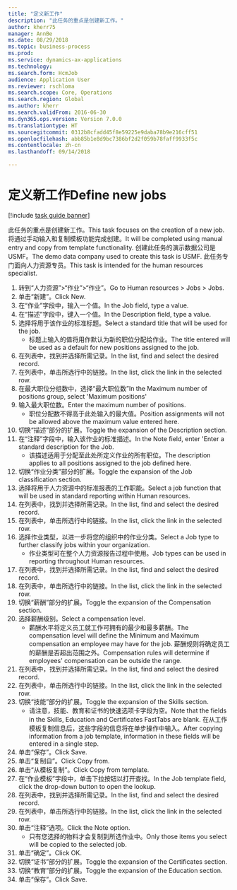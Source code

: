 ```yaml
--- 
title: "定义新工作"
description: "此任务的重点是创建新工作。"
author: kherr75
manager: AnnBe
ms.date: 08/29/2018
ms.topic: business-process
ms.prod: 
ms.service: dynamics-ax-applications
ms.technology: 
ms.search.form: HcmJob
audience: Application User
ms.reviewer: rschloma
ms.search.scope: Core, Operations
ms.search.region: Global
ms.author: kherr
ms.search.validFrom: 2016-06-30
ms.dyn365.ops.version: Version 7.0.0
ms.translationtype: HT
ms.sourcegitcommit: 0312b8cfadd45f8e59225e9daba78b9e216cff51
ms.openlocfilehash: abb85b1e8d9bc7386bf2d2f059b78faff9933f5c
ms.contentlocale: zh-cn
ms.lasthandoff: 09/14/2018

---
```

# <a name="define-new-jobs"></a><span data-ttu-id="20b20-103">定义新工作</span><span class="sxs-lookup"><span data-stu-id="20b20-103">Define new jobs</span></span>

[!include [task guide banner](../../includes/task-guide-banner.md)]

<span data-ttu-id="20b20-104">此任务的重点是创建新工作。</span><span class="sxs-lookup"><span data-stu-id="20b20-104">This task focuses on the creation of a new job.</span></span> <span data-ttu-id="20b20-105">将通过手动输入和复制模板功能完成创建。</span><span class="sxs-lookup"><span data-stu-id="20b20-105">It will be completed using manual entry and copy from template functionality.</span></span> <span data-ttu-id="20b20-106">创建此任务的演示数据公司是 USMF。</span><span class="sxs-lookup"><span data-stu-id="20b20-106">The demo data company used to create this task is USMF.</span></span> <span data-ttu-id="20b20-107">此任务专门面向人力资源专员。</span><span class="sxs-lookup"><span data-stu-id="20b20-107">This task is intended for the human resources specialist.</span></span>

1. <span data-ttu-id="20b20-108">转到“人力资源”>“作业”>“作业”。</span><span class="sxs-lookup"><span data-stu-id="20b20-108">Go to Human resources > Jobs > Jobs.</span></span>
2. <span data-ttu-id="20b20-109">单击“新建”。</span><span class="sxs-lookup"><span data-stu-id="20b20-109">Click New.</span></span>
3. <span data-ttu-id="20b20-110">在“作业”字段中，输入一个值。</span><span class="sxs-lookup"><span data-stu-id="20b20-110">In the Job field, type a value.</span></span>
4. <span data-ttu-id="20b20-111">在“描述”字段中，键入一个值。</span><span class="sxs-lookup"><span data-stu-id="20b20-111">In the Description field, type a value.</span></span>
5. <span data-ttu-id="20b20-112">选择将用于该作业的标准标题。</span><span class="sxs-lookup"><span data-stu-id="20b20-112">Select a standard title that will be used for the job.</span></span> 
    * <span data-ttu-id="20b20-113">标题上输入的值将用作默认为新的职位分配给作业。</span><span class="sxs-lookup"><span data-stu-id="20b20-113">The title entered will be used as a default for new positions assigned to the job.</span></span>  
6. <span data-ttu-id="20b20-114">在列表中，找到并选择所需记录。</span><span class="sxs-lookup"><span data-stu-id="20b20-114">In the list, find and select the desired record.</span></span>
7. <span data-ttu-id="20b20-115">在列表中，单击所选行中的链接。</span><span class="sxs-lookup"><span data-stu-id="20b20-115">In the list, click the link in the selected row.</span></span>
8. <span data-ttu-id="20b20-116">在最大职位分组数中，选择“最大职位数”</span><span class="sxs-lookup"><span data-stu-id="20b20-116">In the Maximum number of positions group, select 'Maximum positions'</span></span>
9. <span data-ttu-id="20b20-117">输入最大职位数。</span><span class="sxs-lookup"><span data-stu-id="20b20-117">Enter the maximum number of positions.</span></span> 
    * <span data-ttu-id="20b20-118">职位分配数不得高于此处输入的最大值。</span><span class="sxs-lookup"><span data-stu-id="20b20-118">Position assignments will not be allowed above the maximum value entered here.</span></span>  
10. <span data-ttu-id="20b20-119">切换“描述”部分的扩展。</span><span class="sxs-lookup"><span data-stu-id="20b20-119">Toggle the expansion of the Description section.</span></span>
11. <span data-ttu-id="20b20-120">在“注释”字段中，输入该作业的标准描述。</span><span class="sxs-lookup"><span data-stu-id="20b20-120">In the Note field, enter 'Enter a standard description for the Job.</span></span>
    * <span data-ttu-id="20b20-121">该描述适用于分配至此处所定义作业的所有职位。</span><span class="sxs-lookup"><span data-stu-id="20b20-121">The description applies to all positions assigned to the job defined here.</span></span>  
12. <span data-ttu-id="20b20-122">切换“作业分类”部分的扩展。</span><span class="sxs-lookup"><span data-stu-id="20b20-122">Toggle the expansion of the Job classification section.</span></span>
13. <span data-ttu-id="20b20-123">选择将用于人力资源中的标准报表的工作职能。</span><span class="sxs-lookup"><span data-stu-id="20b20-123">Select a job function that will be used in standard reporting within Human resources.</span></span>
14. <span data-ttu-id="20b20-124">在列表中，找到并选择所需记录。</span><span class="sxs-lookup"><span data-stu-id="20b20-124">In the list, find and select the desired record.</span></span>
15. <span data-ttu-id="20b20-125">在列表中，单击所选行中的链接。</span><span class="sxs-lookup"><span data-stu-id="20b20-125">In the list, click the link in the selected row.</span></span>
16. <span data-ttu-id="20b20-126">选择作业类型，以进一步将您的组织中的作业分类。</span><span class="sxs-lookup"><span data-stu-id="20b20-126">Select a Job type to further classify jobs within your organization.</span></span> 
    * <span data-ttu-id="20b20-127">作业类型可在整个人力资源报告过程中使用。</span><span class="sxs-lookup"><span data-stu-id="20b20-127">Job types can be used in reporting throughout Human resources.</span></span>  
17. <span data-ttu-id="20b20-128">在列表中，找到并选择所需记录。</span><span class="sxs-lookup"><span data-stu-id="20b20-128">In the list, find and select the desired record.</span></span>
18. <span data-ttu-id="20b20-129">在列表中，单击所选行中的链接。</span><span class="sxs-lookup"><span data-stu-id="20b20-129">In the list, click the link in the selected row.</span></span>
19. <span data-ttu-id="20b20-130">切换“薪酬”部分的扩展。</span><span class="sxs-lookup"><span data-stu-id="20b20-130">Toggle the expansion of the Compensation section.</span></span>
20. <span data-ttu-id="20b20-131">选择薪酬级别。</span><span class="sxs-lookup"><span data-stu-id="20b20-131">Select a compensation level.</span></span>
    * <span data-ttu-id="20b20-132">薪酬水平将定义员工就工作可拥有的最少和最多薪酬。</span><span class="sxs-lookup"><span data-stu-id="20b20-132">The compensation level will define the Minimum and Maximum compensation an employee may have for the job.</span></span> <span data-ttu-id="20b20-133">薪酬规则将确定员工的薪酬是否超出范围之外。</span><span class="sxs-lookup"><span data-stu-id="20b20-133">Compensation rules will determine if employees' compensation can be outside the range.</span></span>  
21. <span data-ttu-id="20b20-134">在列表中，找到并选择所需记录。</span><span class="sxs-lookup"><span data-stu-id="20b20-134">In the list, find and select the desired record.</span></span>
22. <span data-ttu-id="20b20-135">在列表中，单击所选行中的链接。</span><span class="sxs-lookup"><span data-stu-id="20b20-135">In the list, click the link in the selected row.</span></span>
23. <span data-ttu-id="20b20-136">切换“技能”部分的扩展。</span><span class="sxs-lookup"><span data-stu-id="20b20-136">Toggle the expansion of the Skills section.</span></span>
    * <span data-ttu-id="20b20-137">请注意，技能、教育和证书的快速选项卡字段为空。</span><span class="sxs-lookup"><span data-stu-id="20b20-137">Note that the fields in the Skills, Education and Certificates FastTabs are blank.</span></span> <span data-ttu-id="20b20-138">在从工作模板复制信息后，这些字段的信息将在单步操作中输入。</span><span class="sxs-lookup"><span data-stu-id="20b20-138">After copying information from a job template, information in these fields will be entered in a single step.</span></span>   
24. <span data-ttu-id="20b20-139">单击“保存”。</span><span class="sxs-lookup"><span data-stu-id="20b20-139">Click Save.</span></span>
25. <span data-ttu-id="20b20-140">单击“复制自”。</span><span class="sxs-lookup"><span data-stu-id="20b20-140">Click Copy from.</span></span>
26. <span data-ttu-id="20b20-141">单击“从模板复制”。</span><span class="sxs-lookup"><span data-stu-id="20b20-141">Click Copy from template.</span></span>
27. <span data-ttu-id="20b20-142">在“作业模板”字段中，单击下拉按钮以打开查找。</span><span class="sxs-lookup"><span data-stu-id="20b20-142">In the Job template field, click the drop-down button to open the lookup.</span></span>
28. <span data-ttu-id="20b20-143">在列表中，找到并选择所需记录。</span><span class="sxs-lookup"><span data-stu-id="20b20-143">In the list, find and select the desired record.</span></span>
29. <span data-ttu-id="20b20-144">在列表中，单击所选行中的链接。</span><span class="sxs-lookup"><span data-stu-id="20b20-144">In the list, click the link in the selected row.</span></span>
30. <span data-ttu-id="20b20-145">单击“注释”选项。</span><span class="sxs-lookup"><span data-stu-id="20b20-145">Click the Note option.</span></span>
    * <span data-ttu-id="20b20-146">只有您选择的物料才会复制到所选作业中。</span><span class="sxs-lookup"><span data-stu-id="20b20-146">Only those items you select will be copied to the selected job.</span></span>    
31. <span data-ttu-id="20b20-147">单击“确定”。</span><span class="sxs-lookup"><span data-stu-id="20b20-147">Click OK.</span></span>
32. <span data-ttu-id="20b20-148">切换“证书”部分的扩展。</span><span class="sxs-lookup"><span data-stu-id="20b20-148">Toggle the expansion of the Certificates section.</span></span>
33. <span data-ttu-id="20b20-149">切换“教育”部分的扩展。</span><span class="sxs-lookup"><span data-stu-id="20b20-149">Toggle the expansion of the Education section.</span></span>
34. <span data-ttu-id="20b20-150">单击“保存”。</span><span class="sxs-lookup"><span data-stu-id="20b20-150">Click Save.</span></span>


